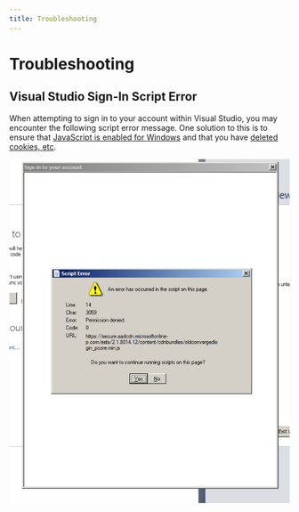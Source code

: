 ```yaml
---
title: Troubleshooting
---
```

# Troubleshooting

## Visual Studio Sign-In Script Error

When attempting to sign in to your account within Visual Studio, you may encounter the following script error message. One solution to this is to ensure that [JavaScript is enabled for Windows](https://support.microsoft.com/en-us/help/3135465/how-to-enable-javascript-in-windows) and that you have [deleted cookies, etc](https://social.msdn.microsoft.com/Forums/vstudio/en-US/e8fb58cf-35fb-4653-8d00-93f51e7cda31/troubleshooting-connections-from-internet-explorer-amp-visual-studio-to-visual-studio-online?forum=TFService).

![script error](./trouble/vs-2017-sign-in-script-error.jpg)
